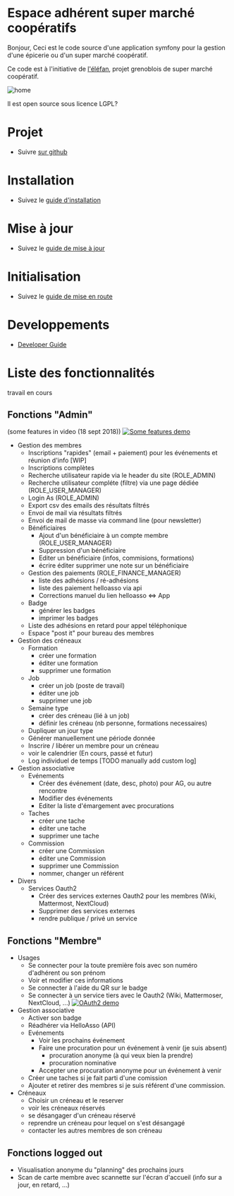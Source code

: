 Espace adhérent super marché coopératifs
========================

Bonjour,
Ceci est le code source d'une application symfony pour la gestion d'une épicerie ou d'un super marché
coopératif.

Ce code est à l'initiative de [l'éléfan](https://lelefan.org/), projet grenoblois de super marché coopératif.

![home](doc/images/homepage_25102018.png)

Il est open source sous licence LGPL?

# Projet

* Suivre [sur github](https://github.com/elefan-grenoble/gestion-compte/projects/2) 

# Installation

* Suivez le [guide d'installation](doc/install.md)

# Mise à jour

* Suivez le [guide de mise à jour](doc/maj.md)

# Initialisation

* Suivez le [guide de mise en route](doc/start.md)

# Developpements

* [Developer Guide](doc/dev.md)

# Liste des fonctionnalités 
travail en cours

## Fonctions "Admin"
(some features in video (18 sept 2018))
[![Some features demo](http://img.youtube.com/vi/7rKr5UjAI-w/0.jpg)](https://www.youtube.com/watch?v=7rKr5UjAI-w "admin demo")
* Gestion des membres
    * Inscriptions "rapides" (email + paiement) pour les événements et réunion d'info [WIP]
    * Inscriptions complètes
    * Recherche utilisateur rapide via le header du site (ROLE_ADMIN)
    * Recherche utilisateur compléte (filtre) via une page dédiée (ROLE_USER_MANAGER)
    * Login As (ROLE_ADMIN)
    * Export csv des emails des résultats filtrés
    * Envoi de mail via résultats filtrés
    * Envoi de mail de masse via command line (pour newsletter)
    * Bénéficiaires
        * Ajout d'un bénéficiaire à un compte membre (ROLE_USER_MANAGER)
        * Suppression d'un bénéficiaire
        * Editer un bénéficiaire (infos, commisions, formations)
        * écrire éditer supprimer une note sur un bénéficiaire
    * Gestion des paiements (ROLE_FINANCE_MANAGER)
        * liste des adhésions / ré-adhésions
        * liste des paiement helloasso via api
        * Corrections manuel du lien helloasso <=> App
    * Badge
        * générer les badges
        * imprimer les badges
    * Liste des adhésions en retard pour appel téléphonique
    * Espace "post it" pour bureau des membres
* Gestion des créneaux
    * Formation
        * créer une formation        
        * éditer une formation
        * supprimer une formation
    * Job
        * créer un job (poste de travail)        
        * éditer une job
        * supprimer une job
    * Semaine type
        * créer des créneau (lié à un job)
        * définir les créneau (nb personne, formations necessaires)
    * Dupliquer un jour type
    * Générer manuellement une période donnée
    * Inscrire / libérer un membre pour un créneau
    * voir le calendrier (En cours, passé et futur)
    * Log individuel de temps [TODO manually add custom log]
* Gestion associative
    * Evénements
        * Créer des événement (date, desc, photo) pour AG, ou autre rencontre
        * Modifier des événements
        * Editer la liste d'émargement avec procurations
    * Taches
        * créer une tache
        * éditer une tache
        * supprimer une tache
    * Commission
        * créer une Commission
        * éditer une Commission
        * supprimer une Commission
        * nommer, changer un référent
* Divers
    * Services Oauth2
        * Créer des services externes Oauth2 pour les membres (Wiki, Mattermost, NextCloud)
        * Supprimer des services externes
        * rendre publique / privé un service

## Fonctions "Membre"
* Usages
    * Se connecter pour la toute première fois avec son numéro d'adhérent ou son prénom
    * Voir et modifier ces informations
    * Se connecter à l'aide du QR sur le badge
    * Se connecter à un service tiers avec le Oauth2 (Wiki, Mattermoser, NextCloud, ...)
    [![OAuth2 demo](http://img.youtube.com/vi/sghxx1VqIp4/0.jpg)](https://www.youtube.com/watch?v=sghxx1VqIp4 "OAuth 2 demo")
* Gestion associative
    * Activer son badge
    * Réadhérer via HelloAsso (API)
    * Evénements
        * Voir les prochains événement
        * Faire une procuration pour un événement à venir (je suis absent)
            * procuration anonyme (à qui veux bien la prendre)
            * procuration nominative
        * Accepter une procuration anonyme pour un événement à venir
    * Créer une taches si je fait parti d'une comission
    * Ajouter et retirer des membres si je suis référent d'une commission.
* Créneaux
    * Choisir un créneau et le reserver
    * voir les créneaux réservés
    * se désangager d'un créneau réservé
    * reprendre un créneau pour lequel on s'est désangagé
    * contacter les autres membres de son créneau
    
## Fonctions logged out
* Visualisation anonyme du "planning" des prochains jours
* Scan de carte membre avec scannette sur l'écran d'accueil (info sur a jour, en retard, ...)
